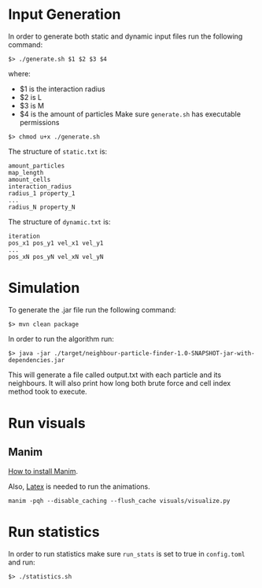 # Input Generation

In order to generate both static and dynamic input files run the following command:
```shell
$> ./generate.sh $1 $2 $3 $4
```
where:
- $1 is the interaction radius
- $2 is L
- $3 is M
- $4 is the amount of particles
Make sure `generate.sh` has executable permissions
```shell
$> chmod u+x ./generate.sh
```

The structure of `static.txt` is:
```
amount_particles
map_length
amount_cells
interaction_radius
radius_1 property_1
...
radius_N property_N
```
The structure of `dynamic.txt` is:
```
iteration
pos_x1 pos_y1 vel_x1 vel_y1
...
pos_xN pos_yN vel_xN vel_yN
```


# Simulation

To generate the .jar file run the following command:
```shell  
$> mvn clean package  
```

In order to run the algorithm run:
```shell
$> java -jar ./target/neighbour-particle-finder-1.0-SNAPSHOT-jar-with-dependencies.jar
```

This will generate a file called output.txt with each particle and its neighbours. It will also print how long both brute force and cell index method took to execute.

# Run visuals

## Manim
[How to install Manim](https://docs.manim.community/en/stable/installation.html).

Also, [Latex](https://docs.manim.community/en/stable/installation/windows.html#optional-dependencies) is needed to run the animations.
```
manim -pqh --disable_caching --flush_cache visuals/visualize.py
```

# Run statistics

In order to run statistics make sure `run_stats` is set to true in `config.toml` and run:
```shell
$> ./statistics.sh
```